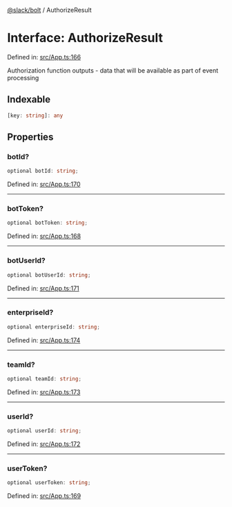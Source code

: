 [@slack/bolt](../index.md) / AuthorizeResult

# Interface: AuthorizeResult

Defined in: [src/App.ts:166](https://github.com/slackapi/bolt-js/blob/main/src/App.ts#L166)

Authorization function outputs - data that will be available as part of event processing

## Indexable

```ts
[key: string]: any
```

## Properties

### botId?

```ts
optional botId: string;
```

Defined in: [src/App.ts:170](https://github.com/slackapi/bolt-js/blob/main/src/App.ts#L170)

***

### botToken?

```ts
optional botToken: string;
```

Defined in: [src/App.ts:168](https://github.com/slackapi/bolt-js/blob/main/src/App.ts#L168)

***

### botUserId?

```ts
optional botUserId: string;
```

Defined in: [src/App.ts:171](https://github.com/slackapi/bolt-js/blob/main/src/App.ts#L171)

***

### enterpriseId?

```ts
optional enterpriseId: string;
```

Defined in: [src/App.ts:174](https://github.com/slackapi/bolt-js/blob/main/src/App.ts#L174)

***

### teamId?

```ts
optional teamId: string;
```

Defined in: [src/App.ts:173](https://github.com/slackapi/bolt-js/blob/main/src/App.ts#L173)

***

### userId?

```ts
optional userId: string;
```

Defined in: [src/App.ts:172](https://github.com/slackapi/bolt-js/blob/main/src/App.ts#L172)

***

### userToken?

```ts
optional userToken: string;
```

Defined in: [src/App.ts:169](https://github.com/slackapi/bolt-js/blob/main/src/App.ts#L169)
